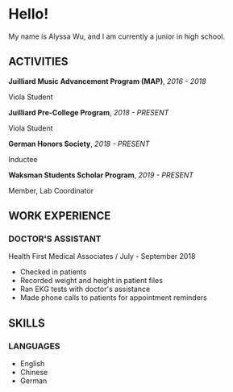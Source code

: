 # Hello!

My name is Alyssa Wu, and I am currently a junior in high school.

## ACTIVITIES
**Juilliard Music Advancement Program (MAP)**, _2016 - 2018_

Viola Student

**Juilliard Pre-College Program**, _2018 - PRESENT_

Viola Student

**German Honors Society**, _2018 - PRESENT_

Inductee

**Waksman Students Scholar Program**, _2019 - PRESENT_

Member, Lab Coordinator

## WORK EXPERIENCE
### DOCTOR'S ASSISTANT
Health First Medical Associates / July - September 2018
*    Checked in patients
*    Recorded weight and height in patient files
*    Ran EKG tests with doctor's assistance
*    Made phone calls to patients for appointment reminders

## SKILLS
### LANGUAGES
*    English
*    Chinese
*    German
